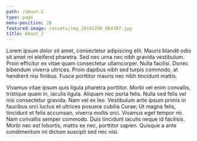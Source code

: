 ```yaml
---
path: /about-2
type: page
menu-position: 20
featured-image: /assets/img_20191208_084707.jpg
title: About 2
---
```

Lorem ipsum dolor sit amet, consectetur adipiscing elit. Mauris blandit odio sit amet mi eleifend pharetra. Sed nec urna nec nibh gravida vestibulum. Proin efficitur ex vitae quam consectetur ullamcorper. Nulla facilisi. Donec bibendum viverra ultrices. Proin dapibus nibh sed turpis commodo, at hendrerit nisi finibus. Fusce porttitor mauris nec nibh tincidunt mattis.

Vivamus vitae ipsum quis ligula pharetra porttitor. Morbi vel enim convallis, tristique quam in, iaculis ligula. Aliquam nec porta felis. Nulla sed felis vel nisi consectetur gravida. Nam vel ex leo. Vestibulum ante ipsum primis in faucibus orci luctus et ultrices posuere cubilia Curae; Ut magna felis, tincidunt et felis accumsan, viverra mollis orci. Vivamus eget tempor mi. Nam convallis semper commodo. Duis tincidunt iaculis neque id facilisis. Morbi nec est lobortis, mattis ex nec, porttitor sapien. Quisque a ante condimentum mi dictum suscipit sed nec nisi.
